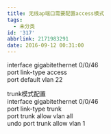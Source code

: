```yaml
---
title: 无线ap端口需要配置access模式
tags:
  - 未分类
id: '317'
abbrlink: 2171983291
date: 2016-09-12 00:31:00
---
```


interface gigabitethernet 0/0/46  
port link-type access  
port default vlan 22  
  
  
  
  
  
trunk模式配置  
interface gigabitethernet 0/0/46  
port link-type trunk  
port trunk allow vlan all  
undo port trunk allow vlan 1